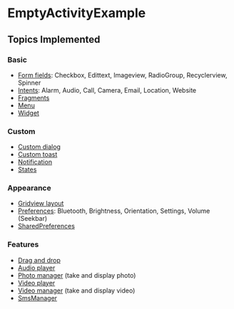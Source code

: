 # EmptyActivityExample

## Topics Implemented
### Basic
- [Form fields](https://github.com/ElzaCS/EmptyActivityExample/blob/main/app/src/main/java/com/example/emptyactivityexample/FormViews/FormFieldsActivity.java): Checkbox, Edittext, Imageview, RadioGroup, Recyclerview, Spinner
- [Intents](https://github.com/ElzaCS/EmptyActivityExample/blob/main/app/src/main/java/com/example/emptyactivityexample/Intents/IntentUsageActivity.java): Alarm, Audio, Call, Camera, Email, Location, Website
- [Fragments](https://github.com/ElzaCS/EmptyActivityExample/blob/main/app/src/main/java/com/example/emptyactivityexample/Fragments/Activity_fragments.java)
- [Menu](https://github.com/ElzaCS/EmptyActivityExample/blob/main/app/src/main/java/com/example/emptyactivityexample/Preferences/PreferenceActivity.java#L93)
- [Widget](https://github.com/ElzaCS/EmptyActivityExample/blob/main/app/src/main/java/com/example/emptyactivityexample/Widget/ExampleAppWidgetProvider.java)
### Custom
- [Custom dialog](https://github.com/ElzaCS/EmptyActivityExample/blob/main/app/src/main/java/com/example/emptyactivityexample/MainActivity.java#L199)
- [Custom toast](https://github.com/ElzaCS/EmptyActivityExample/blob/main/app/src/main/java/com/example/emptyactivityexample/MainActivity.java#L248)
- [Notification](https://github.com/ElzaCS/EmptyActivityExample/blob/main/app/src/main/java/com/example/emptyactivityexample/NotificationActivity.java)
- [States](https://github.com/ElzaCS/EmptyActivityExample/blob/main/app/src/main/java/com/example/emptyactivityexample/Activity_states.java)
### Appearance
- [Gridview layout](https://github.com/ElzaCS/EmptyActivityExample/blob/main/app/src/main/java/com/example/emptyactivityexample/GridView/Activity_gridview.java)
- [Preferences](https://github.com/ElzaCS/EmptyActivityExample/blob/main/app/src/main/java/com/example/emptyactivityexample/Preferences/ActivityPref.java): Bluetooth, Brightness, Orientation, Settings, Volume (Seekbar)
- [SharedPreferences](https://github.com/ElzaCS/EmptyActivityExample/blob/main/app/src/main/java/com/example/emptyactivityexample/Preferences/PreferenceActivity.java)
### Features
- [Drag and drop](https://github.com/ElzaCS/EmptyActivityExample/blob/main/app/src/main/java/com/example/emptyactivityexample/Features/DragActivity.java)
- [Audio player](https://github.com/ElzaCS/EmptyActivityExample/blob/main/app/src/main/java/com/example/emptyactivityexample/Features/AudioPlayerActivity.java)
- [Photo manager]((https://github.com/ElzaCS/EmptyActivityExample/blob/main/app/src/main/java/com/example/emptyactivityexample/Features/CameraActivity.java)) (take and display photo)
- [Video player](https://github.com/ElzaCS/EmptyActivityExample/blob/main/app/src/main/java/com/example/emptyactivityexample/Features/VideoPlayerActivity.java)
- [Video manager](https://github.com/ElzaCS/EmptyActivityExample/blob/main/app/src/main/java/com/example/emptyactivityexample/Features/VideoRecordActivity.java) (take and display video)
- [SmsManager](https://github.com/ElzaCS/EmptyActivityExample/blob/main/app/src/main/java/com/example/emptyactivityexample/MainActivity.java#L158)
